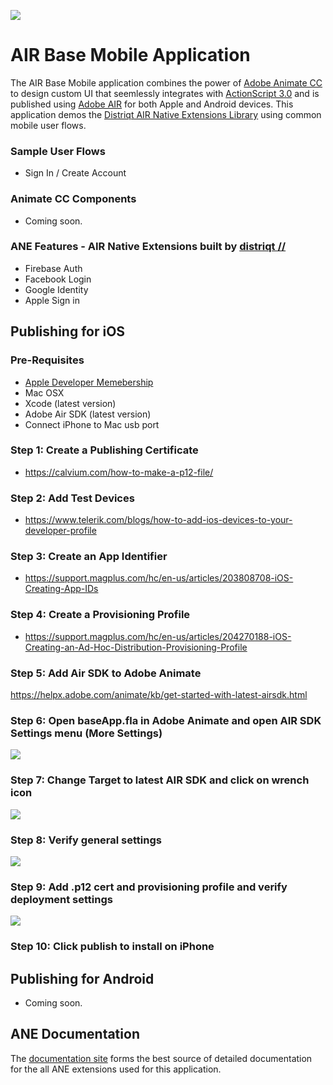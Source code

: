 ![](hero.png)

# AIR Base Mobile Application

The AIR Base Mobile application combines the power of [Adobe Animate CC](https://www.adobe.com/products/animate.html) to design custom UI that seemlessly integrates with [ActionScript 3.0](https://help.adobe.com/en_US/FlashPlatform/reference/actionscript/3/index.html) and is published using [Adobe AIR](https://airsdk.harman.com/download) for both Apple and Android devices. This application demos the [Distriqt AIR Native Extensions Library](https://airnativeextensions.com) using common mobile user flows.


### Sample User Flows
- Sign In / Create Account


### Animate CC Components
- Coming soon.


### ANE Features - AIR Native Extensions built by [distriqt //](https://airnativeextensions.com) 
- Firebase Auth
- Facebook Login
- Google Identity
- Apple Sign in


## Publishing for iOS

### Pre-Requisites
- [Apple Developer Memebership](https://developer.apple.com/programs/)
- Mac OSX
- Xcode (latest version)
- Adobe Air SDK (latest version)
- Connect iPhone to Mac usb port

### Step 1: Create a Publishing Certificate 
- https://calvium.com/how-to-make-a-p12-file/

### Step 2: Add Test Devices
- https://www.telerik.com/blogs/how-to-add-ios-devices-to-your-developer-profile

### Step 3: Create an App Identifier
- https://support.magplus.com/hc/en-us/articles/203808708-iOS-Creating-App-IDs

### Step 4: Create a Provisioning Profile
- https://support.magplus.com/hc/en-us/articles/204270188-iOS-Creating-an-Ad-Hoc-Distribution-Provisioning-Profile

### Step 5: Add Air SDK to Adobe Animate
https://helpx.adobe.com/animate/kb/get-started-with-latest-airsdk.html

### Step 6: Open baseApp.fla in Adobe Animate and open AIR SDK Settings menu (More Settings)

![](screenshots/settingsMenu.png)

### Step 7: Change Target to latest AIR SDK and click on wrench icon

![](screenshots/airPublishWindow.png)

### Step 8: Verify general settings
![](screenshots/airSettingsWindow.png)

### Step 9: Add .p12 cert and provisioning profile and verify deployment settings
![](screenshots/airDeployWindow.png)

### Step 10: Click publish to install on iPhone



## Publishing for Android 
- Coming soon.


## ANE Documentation

The [documentation site](https://docs.airnativeextensions.com/docs/) forms the best source of detailed documentation for the all ANE extensions used for this application.
